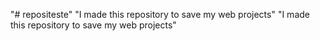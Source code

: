 "# repositeste" 
"I made this repository to save my web projects" 
"I made this repository to save my web projects" 
